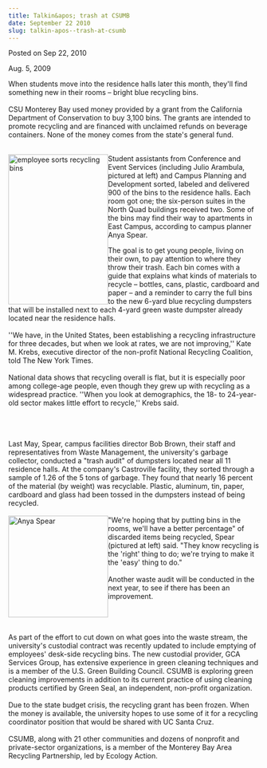 ```yaml
---
title: Talkin&apos; trash at CSUMB
date: September 22 2010
slug: talkin-apos--trash-at-csumb
---
```





<span class="date">Posted on Sep 22, 2010    </span>
<p>Aug. 5, 2009</p>
<p>When students move into the residence halls later this month,
they&apos;ll find something new in their rooms &#x2013; bright blue recycling
bins.<br>
<br>
CSU Monterey Bay used money provided by a grant from the California
Department of Conservation to buy 3,100 bins. The grants are
intended to promote recycling and are financed with unclaimed
refunds on beverage containers. None of the money comes from the
state&apos;s general fund.</br></br></p>
<p><img alt="employee sorts recycling bins" height="301" src="http://news.csumb.edu/sites/default/files/65/igx_migrate/images/Recycling.JPG" style="float:left" width="200">Student assistants from Conference
and Event Services (including Julio Arambula, pictured at left) and
Campus Planning and Development sorted, labeled and delivered 900
of the bins to the residence halls. Each room got one; the
six-person suites in the North Quad buildings received two. Some of
the bins may find their way to apartments in East Campus, according
to campus planner Anya Spear.</img></p>
<p>The goal is to get young people, living on their own, to pay
attention to where they throw their trash. Each bin comes with a
guide that explains what kinds of materials to recycle &#x2013; bottles,
cans, plastic, cardboard and paper &#x2013; and a reminder to carry the
full bins to the new 6-yard blue recycling dumpsters that will be
installed next to each 4-yard green waste dumpster already located
near the residence halls.<br>
<br>
&apos;&apos;We have, in the United States, been establishing a recycling
infrastructure for three decades, but when we look at rates, we are
not improving,&apos;&apos; Kate M. Krebs, executive director of the
non-profit National Recycling Coalition, told The New York
Times.<br>
<br>
National data shows that recycling overall is flat, but it is
especially poor among college-age people, even though they grew up
with recycling as a widespread practice. &apos;&apos;When you look at
demographics, the 18- to 24-year-old sector makes little effort to
recycle,&apos;&apos; Krebs said.</br></br></br></br></p>
<p>Last May, Spear, campus facilities director Bob Brown, their
staff and representatives from Waste Management, the university&apos;s
garbage collector, conducted a &quot;trash audit&quot; of dumpsters located
near all 11 residence halls. At the company&apos;s Castroville facility,
they sorted through a sample of 1.26 of the 5 tons of garbage. They
found that nearly 16 percent of the material (by weight) was
recyclable. Plastic, aluminum, tin, paper, cardboard and glass had
been tossed in the dumpsters instead of being recycled.<br>
<br>
<img alt="Anya Spear" height="204" src="http://news.csumb.edu/sites/default/files/65/igx_migrate/images/Anya_Spear%20copy.JPG" style="float:left" width="200">&quot;We&apos;re hoping that by putting bins
in the rooms, we&apos;ll have a better percentage&quot; of discarded items
being recycled, Spear (pictured at left) said. &quot;They know recycling
is the &apos;right&apos; thing to do; we&apos;re trying to make it the &apos;easy&apos;
thing to do.&quot;<br>
<br>
Another waste audit will be conducted in the next year, to see if
there has been an improvement.</br></br></img></br></br></p>
<p>As part of the effort to cut down on what goes into the waste
stream, the university&apos;s custodial contract was recently updated to
include emptying of employees&apos; desk-side recycling bins. The new
custodial provider, GCA Services Group, has extensive experience in
green cleaning techniques and is a member of the U.S. Green
Building Council. CSUMB is exploring green cleaning improvements in
addition to its current practice of using cleaning products
certified by Green Seal, an independent, non-profit
organization.<br>
&#xA0;<br>
Due to the state budget crisis, the recycling grant has been
frozen. When the money is available, the university hopes to use
some of it for a recycling coordinator position that would be
shared with UC Santa Cruz.<br>
<br>
CSUMB, along with 21 other communities and dozens of nonprofit and
private-sector organizations, is a member of the Monterey Bay Area
Recycling Partnership, led by Ecology Action.</br></br></br></br></p>






